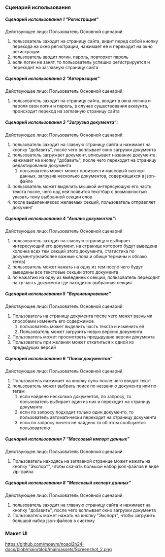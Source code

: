 ### Сценарий использования

##### Сценарий использования 1 "Регистрация"
Действующее лицо: Пользователь
Основной сценарий:
1) пользователь заходит на страницу сайта, видит перед собой кнопку перехода на окно регистрации, нажимает её и переходит на окно регистрации
2) пользователь вводит логин, пароль, повторяет пароль
3) если логин не занят, то пользователь успешно регистрируется и переходит на заглавную страницу сайта

##### Сценарий использования 2 "Авторизация"
Действующее лицо: Пользователь
Основной сценарий:
1) пользователь заходит на страницу сайта, вводит в окна логина и пароля свои логин и пароль, в случае существования аккаунта, происходит переход на заглавную страницу сайта

##### Сценарий использования 3 "Загрузка документа":
Действующее лицо: Пользователь
Основной сценарий:
1) пользователь заходит на главную страницу сайта и нажимает на кнопку "добавить", после чего всплывает окно загрузки документа
2) пользователь загружает документ, вписывает название документа, нажимает на кнопку "добавить", после чего переходит на страницу редактирования документа
   1)  пользователь может может произвести массовый экспорт данных, загрузив несколько документов, содержащихся в json-файле
3) пользователь может выделить мышкой интересующую его часть текста после, чего над ней появится текстбар с возможностью указать тему выбранной секции слов
4) после выделениявсех желаемых секций, пользователь отправляет документ

##### Сценарий использования 4 "Анализ документов":
Действующее лицо: Пользователь
Основной сценарий:
1) пользователь заходит на главную страницу и выбирает интересующий его документ, на странице которого будут выведена колонка всех тем секций этого документа, статистика по документу(наиболее важные слова и обище термины и облако тегов)
2) пользователь может нажать на одну из тем после чего будут выведены все текстовые секции этого документа
3) по нажатию на одну из выведенных секций, пользователь переходит на ту часть документа где находится выбранная секция

##### Сценарий использования 5 "Версионирование"

Действующее лицо: Пользователь 
Основной сценарий:
1) Пользователь на страницу документа после чего может разными способами изменить его содержимое
   1)  пользователь может выделить часть текста и изменить её
   2)  Пользователь может загрузить новую версию документа
2) Пользователь может просмотреть предыдущие версии документа
3) Пользователь при желании может откатиться к одной из предыдущих версий

##### Сценарий использования 6 "Поиск документов"
Действующее лицо: Пользователь 
Основной сценарий:
1) Пользователь нажимает на кнопку лупы после чего вводит текст
2) пользователь может выбрать поиск по названию документа или по тегам
    1) если найдено несколько документов, по запросу, то пользователь выбирает один из них и переходит на страницу документа
    2) если по запросу подходит только один документо, то пользователь автоматически переходит на страницу документа
    3) если по запросу ничего не найдено то об этом сообщается пользователю


##### Сценарий использования 7 "Массовый импорт данных"
Действующее лицо: Пользователь 
Основной сценарий:
1) Пользователь находясь на заглавной странице может нажать на кнопку "Экспорт", чтобы скачать большой набор json-файлов в виде zip-файла

##### Сценарий использования 8 "Массовый экспорт данных"
Действующее лицо: Пользователь 
Основной сценарий:
1) пользователь заходит на главную страницу сайта и нажимает на кнопку "добавить", после чего всплывает окно загрузки документа
2) Пользователь может нажать на кнопку "Экспорт", чтобы загрузить большой набор json-файлов в систему

### Макет UI

https://github.com/moevm/nosql2h24-docs/blob/main/blob/main/assets/Screenshot_2.png